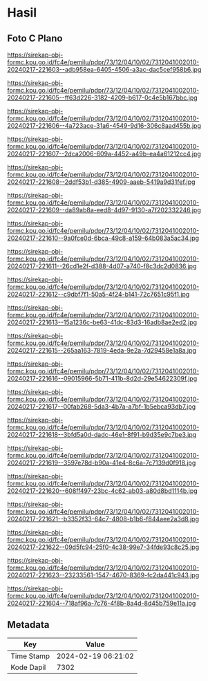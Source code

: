 # Hasil

## Foto C Plano

https://sirekap-obj-formc.kpu.go.id/fc4e/pemilu/pdpr/73/12/04/10/02/7312041002010-20240217-221603--adb958ea-6405-4506-a3ac-dac5cef958b6.jpg

https://sirekap-obj-formc.kpu.go.id/fc4e/pemilu/pdpr/73/12/04/10/02/7312041002010-20240217-221605--ff63d226-3182-4209-b617-0c4e5b167bbc.jpg

https://sirekap-obj-formc.kpu.go.id/fc4e/pemilu/pdpr/73/12/04/10/02/7312041002010-20240217-221606--4a723ace-31a6-4549-9d16-306c8aad455b.jpg

https://sirekap-obj-formc.kpu.go.id/fc4e/pemilu/pdpr/73/12/04/10/02/7312041002010-20240217-221607--2dca2006-609a-4452-a49b-ea4a61212cc4.jpg

https://sirekap-obj-formc.kpu.go.id/fc4e/pemilu/pdpr/73/12/04/10/02/7312041002010-20240217-221608--2ddf53b1-d385-4909-aaeb-5419a9d31fef.jpg

https://sirekap-obj-formc.kpu.go.id/fc4e/pemilu/pdpr/73/12/04/10/02/7312041002010-20240217-221609--da89ab8a-eed8-4d97-9130-a7f202332246.jpg

https://sirekap-obj-formc.kpu.go.id/fc4e/pemilu/pdpr/73/12/04/10/02/7312041002010-20240217-221610--9a0fce0d-6bca-49c8-a159-64b083a5ac34.jpg

https://sirekap-obj-formc.kpu.go.id/fc4e/pemilu/pdpr/73/12/04/10/02/7312041002010-20240217-221611--26cd1e2f-d388-4d07-a740-f8c3dc2d0836.jpg

https://sirekap-obj-formc.kpu.go.id/fc4e/pemilu/pdpr/73/12/04/10/02/7312041002010-20240217-221612--c9dbf7f1-50a5-4f24-b141-72c7651c95f1.jpg

https://sirekap-obj-formc.kpu.go.id/fc4e/pemilu/pdpr/73/12/04/10/02/7312041002010-20240217-221613--15a1236c-be63-41dc-83d3-16adb8ae2ed2.jpg

https://sirekap-obj-formc.kpu.go.id/fc4e/pemilu/pdpr/73/12/04/10/02/7312041002010-20240217-221615--265aa163-7819-4eda-9e2a-7d29458e1a8a.jpg

https://sirekap-obj-formc.kpu.go.id/fc4e/pemilu/pdpr/73/12/04/10/02/7312041002010-20240217-221616--09015966-5b71-411b-8d2d-29e54622309f.jpg

https://sirekap-obj-formc.kpu.go.id/fc4e/pemilu/pdpr/73/12/04/10/02/7312041002010-20240217-221617--00fab268-5da3-4b7a-a7bf-1b5ebca93db7.jpg

https://sirekap-obj-formc.kpu.go.id/fc4e/pemilu/pdpr/73/12/04/10/02/7312041002010-20240217-221618--3bfd5a0d-dadc-46e1-8f91-b9d35e9c7be3.jpg

https://sirekap-obj-formc.kpu.go.id/fc4e/pemilu/pdpr/73/12/04/10/02/7312041002010-20240217-221619--3597e78d-b90a-41e4-8c6a-7c7139d0f918.jpg

https://sirekap-obj-formc.kpu.go.id/fc4e/pemilu/pdpr/73/12/04/10/02/7312041002010-20240217-221620--608ff497-23bc-4c62-ab03-a80d8bd1114b.jpg

https://sirekap-obj-formc.kpu.go.id/fc4e/pemilu/pdpr/73/12/04/10/02/7312041002010-20240217-221621--b3352f33-64c7-4808-b1b6-f844aee2a3d8.jpg

https://sirekap-obj-formc.kpu.go.id/fc4e/pemilu/pdpr/73/12/04/10/02/7312041002010-20240217-221622--09d5fc94-25f0-4c38-99e7-34fde93c8c25.jpg

https://sirekap-obj-formc.kpu.go.id/fc4e/pemilu/pdpr/73/12/04/10/02/7312041002010-20240217-221623--23233561-1547-4670-8369-fc2da441c943.jpg

https://sirekap-obj-formc.kpu.go.id/fc4e/pemilu/pdpr/73/12/04/10/02/7312041002010-20240217-221604--718af96a-7c76-4f8b-8a4d-8d45b759e11a.jpg


## Metadata

| Key        | Value               |
| ---------- | ------------------- |
| Time Stamp | 2024-02-19 06:21:02 |
| Kode Dapil | 7302                |



